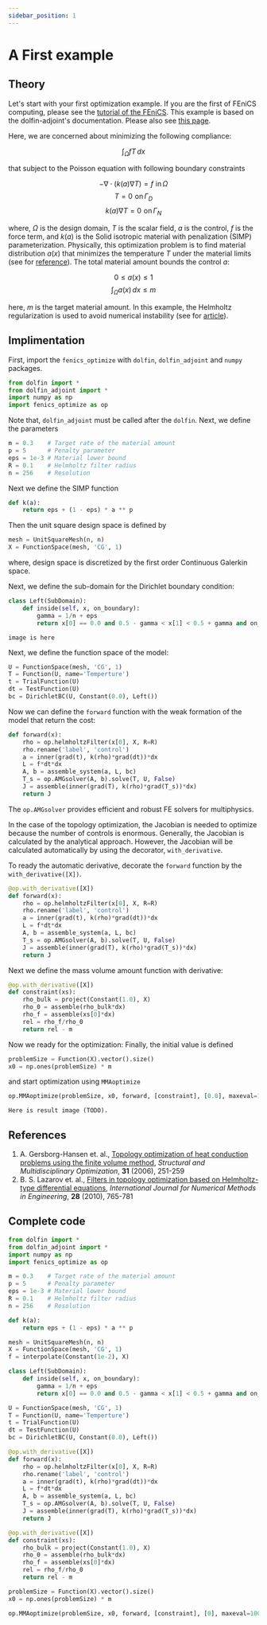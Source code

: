 ```yaml
---
sidebar_position: 1
---
```


# A First example

## Theory
Let's start with your first optimization example. If you are the first of FEniCS computing, please see the [tutorial of the FEniCS](https://fenicsproject.org/documentation/).
This example is based on the dolfin-adjoint's documentation. Please also see [this page](http://www.dolfin-adjoint.org/en/latest/documentation/poisson-topology/poisson-topology.html).

Here, we are concerned about minimizing the following compliance:

$$
\int_\Omega fT\,dx
$$

that subject to the Poisson equation with following boundary constraints

$$
-\nabla\cdot(k(a)\nabla T) = f \,\, \mathrm{in}\,\Omega
$$
$$
T = 0\,\,\mathrm{on}\,\Gamma_D
$$
$$
k(a)\nabla T = 0\,\,\mathrm{on}\,\Gamma_N
$$

where, $\Omega$ is the design domain, $T$ is the scalar field, $a$ is the control, $f$ is the force term, and $k(a)$ is the Solid isotropic material with penalization (SIMP) parameterization. Physically, this optimization problem is to find material distribution $a(x)$ that minimizes the temperature $T$ under the material limits (see for [reference](https://link.springer.com/article/10.1007/s00158-005-0584-3)). The total material amount bounds the control $a$:

$$
0\leq a(x) \leq 1
$$
$$
\int_\Omega a(x)\,dx \leq m
$$

here, $m$ is the target material amount. In this example, the Helmholtz regularization is used to avoid numerical instability (see for [article](https://onlinelibrary.wiley.com/doi/full/10.1002/nme.3072)).

## Implimentation 

First, import the `fenics_optimize` with `dolfin`, `dolfin_adjoint` and `numpy` packages.
```python
from dolfin import *
from dolfin_adjoint import *
import numpy as np
import fenics_optimize as op
```
Note that, `dolfin_adjoint` must be called after the `dolfin`.
Next, we define the parameters

```python
m = 0.3    # Target rate of the material amount
p = 5      # Penalty parameter
eps = 1e-3 # Material lower bound
R = 0.1    # Helmholtz filter radius
n = 256    # Resolution
```

Next we define the SIMP function

```python
def k(a):
    return eps + (1 - eps) * a ** p
```

Then the unit square design space is defined by

```python
mesh = UnitSquareMesh(n, n)
X = FunctionSpace(mesh, 'CG', 1)
```

where, design space is discretized by the first order Continuous Galerkin space.

Next, we define the sub-domain for the Dirichlet boundary condition:

```python
class Left(SubDomain):
    def inside(self, x, on_boundary):
        gamma = 1/n + eps
        return x[0] == 0.0 and 0.5 - gamma < x[1] < 0.5 + gamma and on_boundary
```

```
image is here
```

Next, we define the function space of the model:

```python
U = FunctionSpace(mesh, 'CG', 1)
T = Function(U, name='Temperture')
t = TrialFunction(U)
dt = TestFunction(U)
bc = DirichletBC(U, Constant(0.0), Left())
```

Now we can define the `forward` function with the weak formation of the model that return the cost:

```python
def forward(x):
    rho = op.helmholtzFilter(x[0], X, R=R)
    rho.rename('label', 'control')
    a = inner(grad(t), k(rho)*grad(dt))*dx
    L = f*dt*dx
    A, b = assemble_system(a, L, bc)
    T_s = op.AMGsolver(A, b).solve(T, U, False)
    J = assemble(inner(grad(T), k(rho)*grad(T_s))*dx)
    return J
```

The `op.AMGsolver` provides efficient and robust FE solvers for multiphysics. 

In the case of the topology optimization, the Jacobian is needed to optimize because the number of controls is enormous.
Generally, the Jacobian is calculated by the analytical approach. However, the Jacobian will be calculated automatically by using the decorator, `with_derivative`.

To ready the automatic derivative, decorate the `forward` function by the `with_derivative([X])`.

```python
@op.with_derivative([X])
def forward(x):
    rho = op.helmholtzFilter(x[0], X, R=R)
    rho.rename('label', 'control')
    a = inner(grad(t), k(rho)*grad(dt))*dx
    L = f*dt*dx
    A, b = assemble_system(a, L, bc)
    T_s = op.AMGsolver(A, b).solve(T, U, False)
    J = assemble(inner(grad(T), k(rho)*grad(T_s))*dx)
    return J
```

Next we define the mass volume amount function with derivative:

```python
@op.with_derivative([X])
def constraint(xs):
    rho_bulk = project(Constant(1.0), X)
    rho_0 = assemble(rho_bulk*dx)
    rho_f = assemble(xs[0]*dx)
    rel = rho_f/rho_0
    return rel - m
```

Now we ready for the optimization: Finally, the initial value is defined

```python
problemSize = Function(X).vector().size()
x0 = np.ones(problemSize) * m
```

and start optimization using `MMAoptimize`

```python
op.MMAoptimize(problemSize, x0, forward, [constraint], [0.0], maxeval=100, bounds=[0, 1], rel=1e-20)
```

```
Here is result image (TODO).
```
## References
1. A. Gersborg-Hansen et. al., [Topology optimization of heat conduction problems using the finite volume method](https://link.springer.com/article/10.1007/s00158-005-0584-3), *Structural and Multidisciplinary Optimization*, **31** (2006), 251-259
1. B. S. Lazarov et. al., [Filters in topology optimization based on Helmholtz-type differential equations](https://onlinelibrary.wiley.com/doi/full/10.1002/nme.3072), *International Journal for Numerical Methods in Engineering*, **28** (2010), 765-781

## Complete code
```python
from dolfin import *
from dolfin_adjoint import *
import numpy as np
import fenics_optimize as op

m = 0.3    # Target rate of the material amount
p = 5      # Penalty parameter
eps = 1e-3 # Material lower bound
R = 0.1    # Helmholtz filter radius
n = 256    # Resolution

def k(a):
    return eps + (1 - eps) * a ** p

mesh = UnitSquareMesh(n, n)
X = FunctionSpace(mesh, 'CG', 1)
f = interpolate(Constant(1e-2), X)

class Left(SubDomain):
    def inside(self, x, on_boundary):
        gamma = 1/n + eps
        return x[0] == 0.0 and 0.5 - gamma < x[1] < 0.5 + gamma and on_boundary

U = FunctionSpace(mesh, 'CG', 1)
T = Function(U, name='Temperture')
t = TrialFunction(U)
dt = TestFunction(U)
bc = DirichletBC(U, Constant(0.0), Left())

@op.with_derivative([X])
def forward(x):
    rho = op.helmholtzFilter(x[0], X, R=R)
    rho.rename('label', 'control')
    a = inner(grad(t), k(rho)*grad(dt))*dx
    L = f*dt*dx
    A, b = assemble_system(a, L, bc)
    T_s = op.AMGsolver(A, b).solve(T, U, False)
    J = assemble(inner(grad(T), k(rho)*grad(T_s))*dx)
    return J

@op.with_derivative([X])
def constraint(xs):
    rho_bulk = project(Constant(1.0), X)
    rho_0 = assemble(rho_bulk*dx)
    rho_f = assemble(xs[0]*dx)
    rel = rho_f/rho_0
    return rel - m

problemSize = Function(X).vector().size()
x0 = np.ones(problemSize) * m

op.MMAoptimize(problemSize, x0, forward, [constraint], [0], maxeval=100, bounds=[0, 1], rel=1e-20)
```


